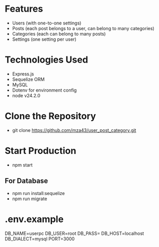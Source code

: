 # Features

- Users (with one-to-one settings)
- Posts (each post belongs to a user, can belong to many categories)
- Categories (each can belong to many posts)
- Settings (one setting per user)

# Technologies Used

- Express.js
- Sequelize ORM
- MySQL
- Dotenv for environment config
- node v24.2.0

# Clone the Repository

- git clone https://github.com/mza43/user_post_category.git

# Start Production

- npm start

## For Database

- npm run install:sequelize
- npm run migrate

# .env.example

DB_NAME=userpc
DB_USER=root
DB_PASS=
DB_HOST=localhost
DB_DIALECT=mysql
PORT=3000
